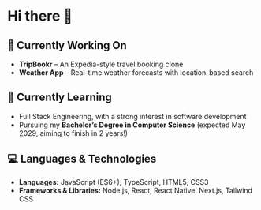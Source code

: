 # Hi there 👋

## 🔭 Currently Working On
- **TripBookr** – An Expedia-style travel booking clone
- **Weather App** – Real-time weather forecasts with location-based search

## 🌱 Currently Learning
- Full Stack Engineering, with a strong interest in software development
- Pursuing my **Bachelor’s Degree in Computer Science** (expected May 2029, aiming to finish in 2 years!)

## 💻 Languages & Technologies
- **Languages:** JavaScript (ES6+), TypeScript, HTML5, CSS3
- **Frameworks & Libraries:** Node.js, React, React Native, Next.js, Tailwind CSS

<!--
**corbinreak/corbinreak** is a ✨ _special_ ✨ repository because its `README.md` (this file) appears on your GitHub profile.

Here are some ideas to get you started:

- 🔭 I’m currently working on ...
- 🌱 I’m currently learning ...
- 👯 I’m looking to collaborate on ...
- 🤔 I’m looking for help with ...
- 💬 Ask me about ...
- 📫 How to reach me: ...
- 😄 Pronouns: ...
- ⚡ Fun fact: ...
-->
